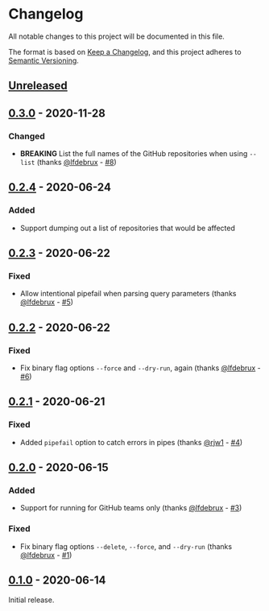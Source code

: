 # Changelog

All notable changes to this project will be documented in this file.

The format is based on [Keep a Changelog](https://keepachangelog.com/en/1.0.0/),
and this project adheres to
[Semantic Versioning](https://semver.org/spec/v2.0.0.html).

## [Unreleased]

## [0.3.0] - 2020-11-28

### Changed

- **BREAKING** List the full names of the GitHub repositories when using
  `--list` (thanks [@lfdebrux](https://github.com/lfdebrux) -
  [#8](https://github.com/erbridge/github-branch-renamer/pull/8))

## [0.2.4] - 2020-06-24

### Added

- Support dumping out a list of repositories that would be affected

## [0.2.3] - 2020-06-22

### Fixed

- Allow intentional pipefail when parsing query parameters (thanks
  [@lfdebrux](https://github.com/lfdebrux) -
  [#5](https://github.com/erbridge/github-branch-renamer/pull/5))

## [0.2.2] - 2020-06-22

### Fixed

- Fix binary flag options `--force` and `--dry-run`, again (thanks
  [@lfdebrux](https://github.com/lfdebrux) -
  [#6](https://github.com/erbridge/github-branch-renamer/pull/6))

## [0.2.1] - 2020-06-21

### Fixed

- Added `pipefail` option to catch errors in pipes (thanks
  [@rjw1](https://github.com/rjw1) -
  [#4](https://github.com/erbridge/github-branch-renamer/pull/4))

## [0.2.0] - 2020-06-15

### Added

- Support for running for GitHub teams only (thanks
  [@lfdebrux](https://github.com/lfdebrux) -
  [#3](https://github.com/erbridge/github-branch-renamer/pull/3))

### Fixed

- Fix binary flag options `--delete`, `--force`, and `--dry-run` (thanks
  [@lfdebrux](https://github.com/lfdebrux) -
  [#1](https://github.com/erbridge/github-branch-renamer/pull/1))

## [0.1.0] - 2020-06-14

Initial release.

[unreleased]:
  https://github.com/erbridge/github-branch-renamer/compare/v0.3.0...HEAD
[0.3.0]:
  https://github.com/erbridge/github-branch-renamer/compare/v0.2.4...v0.3.0
[0.2.4]:
  https://github.com/erbridge/github-branch-renamer/compare/v0.2.3...v0.2.4
[0.2.3]:
  https://github.com/erbridge/github-branch-renamer/compare/v0.2.2...v0.2.3
[0.2.2]:
  https://github.com/erbridge/github-branch-renamer/compare/v0.2.1...v0.2.2
[0.2.1]:
  https://github.com/erbridge/github-branch-renamer/compare/v0.2.0...v0.2.1
[0.2.0]:
  https://github.com/erbridge/github-branch-renamer/compare/v0.1.0...v0.2.0
[0.1.0]: https://github.com/erbridge/github-branch-renamer/releases/tag/v0.1.0
